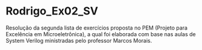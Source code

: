 # Rodrigo_Ex02_SV

Resolução da segunda lista de exercícios proposta no PEM (Projeto para Excelência em Microeletrônica), a qual foi elaborada com base nas aulas de System Verilog ministradas pelo professor Marcos Morais.
